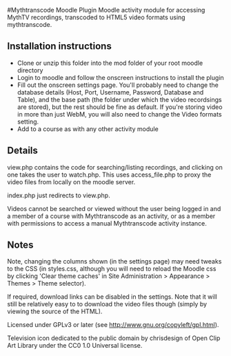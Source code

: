 #Mythtranscode Moodle Plugin
Moodle activity module for accessing MythTV recordings, transcoded to HTML5 video formats using mythtranscode.

## Installation instructions
 - Clone or unzip this folder into the mod folder of your root moodle directory
 - Login to moodle and follow the onscreen instructions to install the plugin
 - Fill out the onscreen settings page. You'll probably need to change the database details (Host, Port, Username, Password, Database and Table), and the base path (the folder under which the video recordsings are stored), but the rest should be fine as default. If you're storing video in more than just WebM, you will also need to change the Video formats setting.
 - Add to a course as with any other activity module

## Details
view.php contains the code for searching/listing recordings, and clicking on one takes the user to watch.php. This uses access\_file.php to proxy the video files from locally on the moodle server.

index.php just redirects to view.php.

Videos cannot be searched or viewed without the user being logged in and a member of a course with Mythtranscode as an activity, or as a member with permissions to access a manual Mythtranscode activity instance.

## Notes
Note, changing the columns shown (in the settings page) may need tweaks to the CSS (in styles.css, although you will need to reload the Moodle css by clicking 'Clear theme caches' in Site Administration > Appearance > Themes > Theme selector).

If required, download links can be disabled in the settings. Note that it will still be relatively easy to to download the video files though (simply by viewing the source of the HTML).

Licensed under GPLv3 or later (see http://www.gnu.org/copyleft/gpl.html).

Television icon dedicated to the public domain by chrisdesign of Open Clip Art Library under the CC0 1.0 Universal license.
